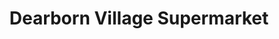---
title: "Dearborn Village Supermarket"
url: /dearborn/dearborn-village-supermarket/
shop: supermarket
---